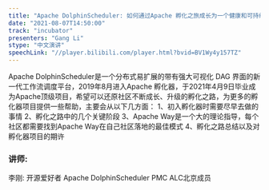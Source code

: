 ```yaml
---
title: "Apache DolphinScheduler: 如何通过Apache 孵化之旅成长为一个健康和可持续发展的社区"
date: "2021-08-07T14:50:00" 
track: "incubator"
presenters: "Gang Li"
stype: "中文演讲"
speechLink: "//player.bilibili.com/player.html?bvid=BV1Wy4y157TZ"
---
```

Apache DolphinScheduler是一个分布式易扩展的带有强大可视化 DAG 界面的新一代工作流调度平台，2019年8月进入Apache 孵化器，于2021年4月9日毕业成为Apache顶级项目，希望可以还原社区不断成长、升级的孵化之路，为更多的孵化器项目提供一些帮助，主要会从以下几方面：
1、初入孵化器时需要尽早去做的事情
2、孵化之路中的几个关键阶段
3、Apache Way是一个大的理论指导，每个社区都需要找到Apache Way在自己社区落地的最佳模式
4、孵化之路总结以及对孵化器项目的期许
 ### 讲师: 
 李刚: 开源爱好者
Apache DolphinScheduler PMC
ALC北京成员